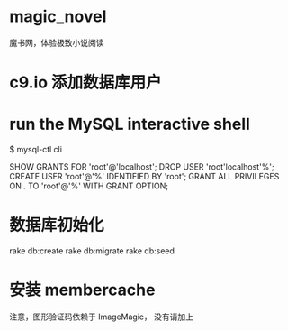 # magic_novel
魔书网，体验极致小说阅读


# c9.io 添加数据库用户
# run the MySQL interactive shell
$ mysql-ctl cli

SHOW GRANTS FOR 'root'@'localhost';
DROP USER 'root'localhost'%';
CREATE USER 'root'@'%' IDENTIFIED BY 'root';
GRANT ALL PRIVILEGES ON *.* TO 'root'@'%' WITH GRANT OPTION;

# 数据库初始化
rake db:create
rake db:migrate
rake db:seed

# 安装 membercache

注意，图形验证码依赖于 ImageMagic， 没有请加上